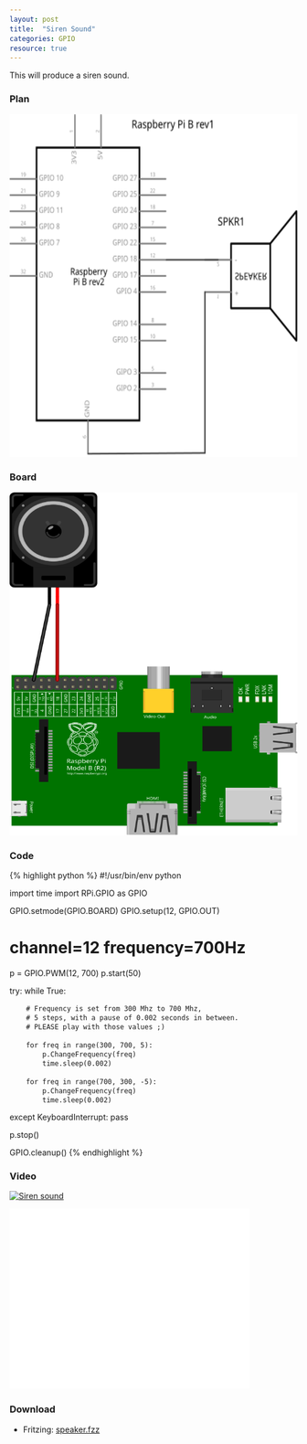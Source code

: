 ```yaml
---
layout: post
title:  "Siren Sound"
categories: GPIO
resource: true
---
```


This will produce a siren sound.

### Plan

<div class="schaltplan">
	<img src="/images/fritzing/speaker_Schaltplan.svg" width="800" height="600" alt="wiring plan" /><br />
</div>

### Board

<img src="/images/fritzing/speaker_Steckplatine.svg" width="800" height="600" alt="bread board" />

### Code

{% highlight python %}
#!/usr/bin/env python

import time
import RPi.GPIO as GPIO

GPIO.setmode(GPIO.BOARD)
GPIO.setup(12, GPIO.OUT)

# channel=12 frequency=700Hz
p = GPIO.PWM(12, 700)
p.start(50)

try:
    while True:

		# Frequency is set from 300 Mhz to 700 Mhz,
		# 5 steps, with a pause of 0.002 seconds in between.
		# PLEASE play with those values ;)

        for freq in range(300, 700, 5):
            p.ChangeFrequency(freq)
            time.sleep(0.002)

        for freq in range(700, 300, -5):
            p.ChangeFrequency(freq)
            time.sleep(0.002)

except KeyboardInterrupt:
    pass

p.stop()

GPIO.cleanup()
{% endhighlight %}

### Video

[![Siren sound](http://img.youtube.com/vi/jep-qCn5bCE/0.jpg)](http://www.youtube.com/watch?v=jep-qCn5bCE)

<iframe width="420" height="315" src="//www.youtube.com/embed/jep-qCn5bCE" frameborder="0" allowfullscreen></iframe>

### Download

* Fritzing: [speaker.fzz](/images/fritzing/speaker.fzz)
